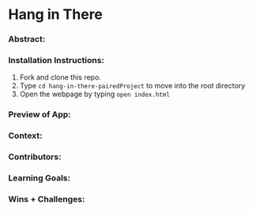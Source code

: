 # Hang in There  

### Abstract:
[//]: <> (Briefly describe what you built and its features. What problem is the app solving? How does this application solve that problem?)

### Installation Instructions:
1. Fork and clone this repo.
2. Type `cd hang-in-there-pairedProject` to move into the root directory
3. Open the webpage by typing `open index.html`

### Preview of App:
[//]: <> (Provide ONE gif or screenshot of your application - choose the "coolest" piece of functionality to show off.)

### Context:
[//]: <> (Give some context for the project here. How long did you have to work on it? How far into the Turing program are you?)

### Contributors:
[//]: <> (Who worked on this application? Link to their GitHubs.)

### Learning Goals:
[//]: <> (What were the learning goals of this project? What tech did you work with?)

### Wins + Challenges:
[//]: <> (What are 2-3 wins you have from this project? What were some challenges you faced - and how did you get over them?)
